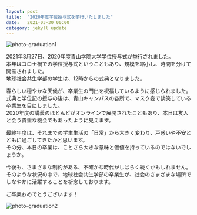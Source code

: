 ```yaml
---
layout: post
title:  "2020年度学位授与式を挙行いたしました"
date:   2021-03-30 00:00
category: jekyll update
---
```


![photo-graduation1](http://www.gsc.aoyama.ac.jp/assets/images/news/20210330_graduation2.jpg)

2021年3月27日、2020年度青山学院大学学位授与式が挙行されました。  
本年はコロナ禍での学位授与式ということもあり、規模を縮小し、時間を分けて開催されました。  
地球社会共生学部の学生は、12時からの式典となりました。

春らしい穏やかな天候が、卒業生の門出を祝福しているように感じられました。  
式典と学位記の授与の後は、青山キャンパスの各所で、マスク姿で談笑している卒業生を目にしました。  
2020年度の講義のほとんどがオンラインで展開されたこともあり、本日は友人と会う貴重な機会でもあったように見えます。

最終年度は、それまでの学生生活の「日常」から大きく変わり、戸惑いや不安とともに過ごしてきたかと思います。  
その分、本日の卒業は、ことさら大きな意味と価値を持っているのではないでしょうか。

今後も、さまざまな制約がある、不確かな時代がしばらく続くかもしれません。  
そのような状況の中で、地球社会共生学部の卒業生が、社会のさまざまな場所でしなやかに活躍することを祈念しております。

ご卒業おめでとうございます！

![photo-graduation2](http://www.gsc.aoyama.ac.jp/assets/images/news/20210330_graduation1.jpg)

[jekyll-docs]: https://jekyllrb.com/docs/home
[jekyll-gh]:   https://github.com/jekyll/jekyll
[jekyll-talk]: https://talk.jekyllrb.com/
